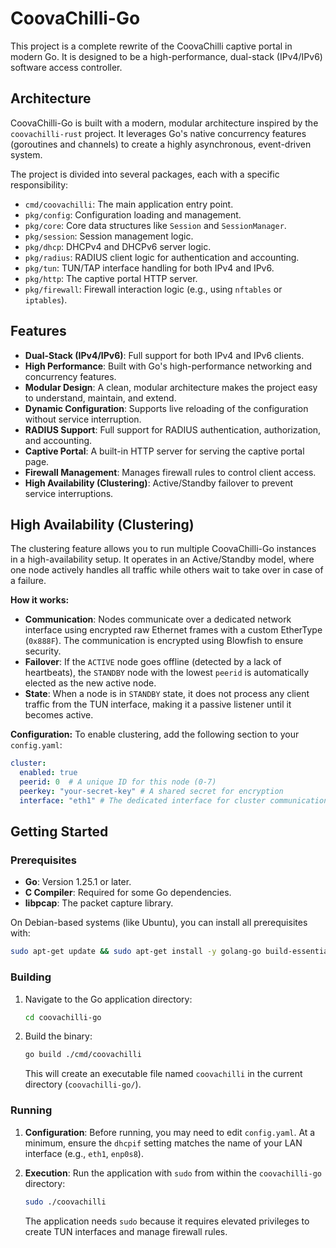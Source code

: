 # CoovaChilli-Go

This project is a complete rewrite of the CoovaChilli captive portal in modern Go. It is designed to be a high-performance, dual-stack (IPv4/IPv6) software access controller.

## Architecture

CoovaChilli-Go is built with a modern, modular architecture inspired by the `coovachilli-rust` project. It leverages Go's native concurrency features (goroutines and channels) to create a highly asynchronous, event-driven system.

The project is divided into several packages, each with a specific responsibility:

*   `cmd/coovachilli`: The main application entry point.
*   `pkg/config`: Configuration loading and management.
*   `pkg/core`: Core data structures like `Session` and `SessionManager`.
*   `pkg/session`: Session management logic.
*   `pkg/dhcp`: DHCPv4 and DHCPv6 server logic.
*   `pkg/radius`: RADIUS client logic for authentication and accounting.
*   `pkg/tun`: TUN/TAP interface handling for both IPv4 and IPv6.
*   `pkg/http`: The captive portal HTTP server.
*   `pkg/firewall`: Firewall interaction logic (e.g., using `nftables` or `iptables`).

## Features

*   **Dual-Stack (IPv4/IPv6)**: Full support for both IPv4 and IPv6 clients.
*   **High Performance**: Built with Go's high-performance networking and concurrency features.
*   **Modular Design**: A clean, modular architecture makes the project easy to understand, maintain, and extend.
*   **Dynamic Configuration**: Supports live reloading of the configuration without service interruption.
*   **RADIUS Support**: Full support for RADIUS authentication, authorization, and accounting.
*   **Captive Portal**: A built-in HTTP server for serving the captive portal page.
*   **Firewall Management**: Manages firewall rules to control client access.
*   **High Availability (Clustering)**: Active/Standby failover to prevent service interruptions.

## High Availability (Clustering)

The clustering feature allows you to run multiple CoovaChilli-Go instances in a high-availability setup. It operates in an Active/Standby model, where one node actively handles all traffic while others wait to take over in case of a failure.

**How it works:**
- **Communication**: Nodes communicate over a dedicated network interface using encrypted raw Ethernet frames with a custom EtherType (`0x888F`). The communication is encrypted using Blowfish to ensure security.
- **Failover**: If the `ACTIVE` node goes offline (detected by a lack of heartbeats), the `STANDBY` node with the lowest `peerid` is automatically elected as the new active node.
- **State**: When a node is in `STANDBY` state, it does not process any client traffic from the TUN interface, making it a passive listener until it becomes active.

**Configuration:**
To enable clustering, add the following section to your `config.yaml`:

```yaml
cluster:
  enabled: true
  peerid: 0  # A unique ID for this node (0-7)
  peerkey: "your-secret-key" # A shared secret for encryption
  interface: "eth1" # The dedicated interface for cluster communication
```

## Getting Started

### Prerequisites

*   **Go**: Version 1.25.1 or later.
*   **C Compiler**: Required for some Go dependencies.
*   **libpcap**: The packet capture library.

On Debian-based systems (like Ubuntu), you can install all prerequisites with:

```bash
sudo apt-get update && sudo apt-get install -y golang-go build-essential libpcap-dev
```

### Building

1.  Navigate to the Go application directory:
    ```bash
    cd coovachilli-go
    ```

2.  Build the binary:
    ```bash
    go build ./cmd/coovachilli
    ```
    This will create an executable file named `coovachilli` in the current directory (`coovachilli-go/`).

### Running

1.  **Configuration**: Before running, you may need to edit `config.yaml`. At a minimum, ensure the `dhcpif` setting matches the name of your LAN interface (e.g., `eth1`, `enp0s8`).

2.  **Execution**: Run the application with `sudo` from within the `coovachilli-go` directory:
    ```bash
    sudo ./coovachilli
    ```
    The application needs `sudo` because it requires elevated privileges to create TUN interfaces and manage firewall rules.
